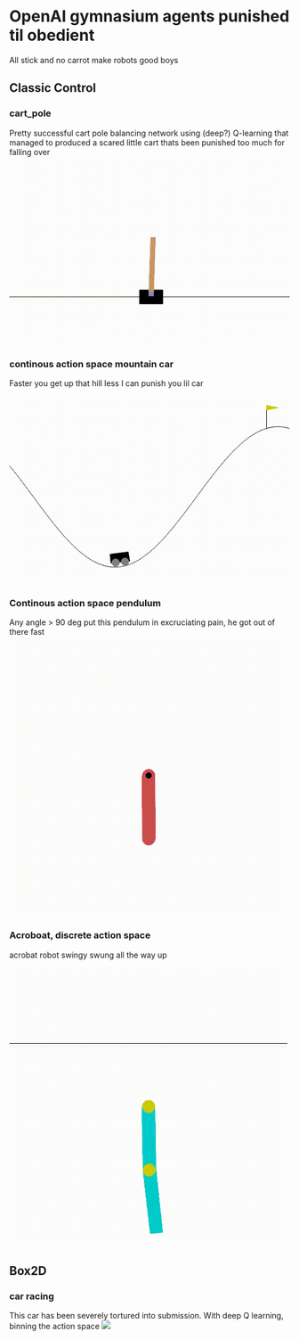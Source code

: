 # OpenAI gymnasium agents punished til obedient
All stick and no carrot make robots good boys

## Classic Control

### cart_pole
Pretty successful cart pole balancing network using (deep?) Q-learning that managed to produced a scared little cart thats been punished too much for falling over
![](scared_cart.gif)

### continous action space mountain car
Faster you get up that hill less I can punish you lil car

![](fast_montin.gif)

### Continous action space pendulum
Any angle > 90 deg put this pendulum in excruciating pain, he got out of there fast
![](pendulum.gif)

### Acroboat, discrete action space
acrobat robot swingy swung all the way up

![](acrobot.gif)

## Box2D

### car racing
This car has been severely tortured into submission. With deep Q learning, binning the action space
![](shaky_driver.gif)